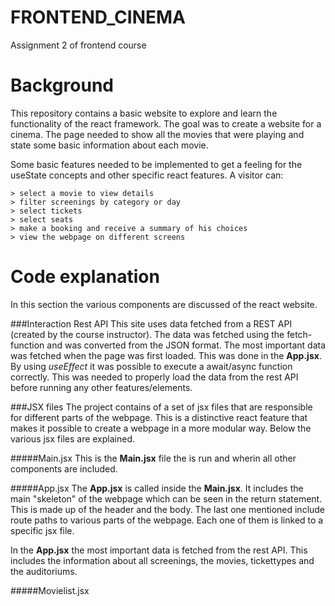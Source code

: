 # FRONTEND_CINEMA
Assignment 2 of frontend course

# Background
This repository contains a basic website to explore and learn the functionality of the react framework. The goal was to create a website for a cinema. The page needed to show all the movies that were playing and state some basic information about each movie. 

Some basic features needed to be implemented to get a feeling for the useState concepts and other specific react features. A visitor can:
```
> select a movie to view details
> filter screenings by category or day
> select tickets
> select seats
> make a booking and receive a summary of his choices
> view the webpage on different screens
```

# Code explanation
In this section the various components are discussed of the react website.

###Interaction Rest API
This site uses data fetched from a REST API (created by the course instructor). The data was fetched using the fetch-function and was converted from the JSON format. The most important data was fetched when the page was first loaded. This was done in the **App.jsx**. By using *useEffect* it was possible to execute a await/async function correctly. This was needed to properly load the data from the rest API before running any other features/elements. 

###JSX files
The project contains of a set of jsx files that are responsible for different parts of the webpage. This is a distinctive react feature that makes it possible to create a webpage in a more modular way. Below the various jsx files are explained.

#####Main.jsx
This is the **Main.jsx** file the is run and wherin all other components are included. 

#####App.jsx
The **App.jsx** is called inside the **Main.jsx**. It includes the main "skeleton" of the webpage which can be seen in the return statement. This is made up of the header and the body. The last one mentioned include route paths to various parts of the webpage. Each one of them is linked to a specific jsx file. 

In the **App.jsx** the most important data is fetched from the rest API. This includes the information about all screenings, the movies, tickettypes and the auditoriums. 

#####Movielist.jsx


